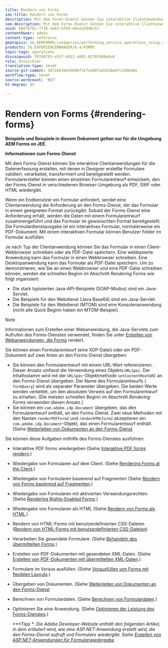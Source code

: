 ```yaml
---
title: Rendern von Forms
seo-title: Rendern von Forms
description: Mit dem Forms-Dienst können Sie interaktive Clientanwendungen zur Datenerfassung erstellen, die typischerweise in Designer erstellte Formulare überprüfen, verarbeiten, transformieren und bereitstellen. Formularersteller können einen einzelnen Formularentwurf entwickeln, den der Forms-Dienst in verschiedenen Browser-Umgebung als PDF, SWF oder HTML wiedergibt.
seo-description: Mit dem Forms-Dienst können Sie interaktive Clientanwendungen zur Datenerfassung erstellen, die typischerweise in Designer erstellte Formulare überprüfen, verarbeiten, transformieren und bereitstellen. Formularersteller können einen einzelnen Formularentwurf entwickeln, den der Forms-Dienst in verschiedenen Browser-Umgebung als PDF, SWF oder HTML wiedergibt.
uuid: 68d7b7bc-7730-4a83-b7b9-ebe2a29d6c51
contentOwner: admin
content-type: reference
geptopics: SG_AEMFORMS/categories/performing_service_operations_using_apis
products: SG_EXPERIENCEMANAGER/6.4/FORMS
topic-tags: operations
discoiquuid: f8749793-e53f-4812-a093-8278f480e6a8
role: Entwickler
translation-type: tm+mt
source-git-commit: 48726639e93696f32fa368fad2630e6fca50640e
workflow-type: tm+mt
source-wordcount: '657'
ht-degree: 0%

---
```



# Rendern von Forms {#rendering-forms}

**Beispiele und Beispiele in diesem Dokument gelten nur für die Umgebung AEM Forms on JEE.**

**Informationen zum Forms-Dienst**

Mit dem Forms-Dienst können Sie interaktive Clientanwendungen für die Datenerfassung erstellen, mit denen in Designer erstellte Formulare validiert, verarbeitet, transformiert und bereitgestellt werden. Formularersteller können einen einzelnen Formularentwurf entwickeln, den der Forms-Dienst in verschiedenen Browser-Umgebung als PDF, SWF oder HTML wiedergibt.

Wenn ein Endbenutzer ein Formular anfordert, sendet eine Clientanwendung die Anforderung an den Forms-Dienst, der das Formular in einem geeigneten Format zurückgibt. Sobald der Forms-Dienst eine Anforderung erhält, werden die Daten mit einem Formularentwurf zusammengeführt und das Formular im gewünschten Format bereitgestellt. Die Formulardienstausgabe ist ein interaktives Formular, normalerweise ein PDF-Dokument. Mit einem interaktiven Formular können Benutzer Felder im Formular ausfüllen.

Je nach Typ der Clientanwendung können Sie das Formular in einen Client-Webbrowser schreiben oder als PDF-Datei speichern. Eine webbasierte Anwendung kann das Formular in einen Webbrowser schreiben. Eine Desktopanwendung kann das Formular als PDF-Datei speichern. Um zu demonstrieren, wie Sie an einen Webbrowser und eine PDF-Datei schreiben können, werden die schnellen Beginn im Abschnitt *Rendering Forms* wie folgt organisiert:

* Die stark typisierten Java-API-Beispiele (SOAP-Modus) sind ein Java-Servlet.
* Die Beispiele für den Webdienst (Java Base64) sind ein Java-Servlet.
* Die Beispiele für den Webdienst (MTOM) sind eine Konsolenanwendung (nicht alle Quick Beginn haben ein MTOM-Beispiel).

>[!NOTE]
>
>Informationen zum Erstellen einer Webanwendung, die Java-Servlets zum Aufrufen des Forms-Dienstes verwendet, finden Sie unter [Erstellen von Webanwendungen, die Forms](/help/forms/developing/creating-web-applications-renders-forms.md) rendert.

Sie können einen Formularentwurf (eine XDP-Datei) oder ein PDF-Dokument auf zwei Arten an den Forms-Dienst übergeben:

* Sie können den Formularentwurf mit einem URL-Wert referenzieren. Dieser Ansatz umfasst die Verwendung eines Objekts `URLSpec`. Der Inhaltsstamm wird mit der `URLSpec`-Objektmethode `setContentRootURI` an den Forms-Dienst übergeben. Der Name des Formularentwurfs ( `formQuery`) wird als separater Parameter übergeben. Die beiden Werte werden verkettet, um den absoluten Verweis auf den Formularentwurf zu erhalten. (Die meisten schnellen Beginn im Abschnitt *Rendering Forms* verwenden diesen Ansatz.)
* Sie können ein `com.adobe.idp.Document` übergeben, das den Formularentwurf enthält, an den Forms-Dienst. Zwei neue Methoden mit den Namen `renderPDFForm2` und `renderHTMLForm2` akzeptieren ein `com.adobe.idp.Document`-Objekt, das einen Formularentwurf enthält. (Siehe [Weiterleiten von Dokumenten an den Forms-Dienst](/help/forms/developing/passing-documents-forms-service.md)

Sie können diese Aufgaben mithilfe des Forms-Dienstes ausführen:

* Interaktive PDF forms wiedergeben (Siehe [Interaktive PDF forms rendern](/help/forms/developing/rendering-interactive-pdf-forms.md).)
* Wiedergabe von Formularen auf dem Client. (Siehe [Rendering Forms at the Client](/help/forms/developing/rendering-forms-client.md).)
* Wiedergabe von Formularen basierend auf Fragmenten (Siehe [Rendern von Forms basierend auf Fragmenten](/help/forms/developing/rendering-forms-based-fragments.md).)
* Wiedergabe von Formularen mit aktivierten Verwendungsrechten. (Siehe [Rendering Rights-Enabled Forms](/help/forms/developing/rendering-rights-enabled-forms.md).)
* Wiedergabe von Formularen als HTML (Siehe [Rendern von Forms als HTML](/help/forms/developing/rendering-forms-html.md).)
* Rendern von HTML-Forms mit benutzerdefinierten CSS-Dateien ([Rendern von HTML-Forms mit benutzerdefinierten CSS-Dateien](/help/forms/developing/rendering-html-forms-using-custom.md))
* Verarbeiten Sie gesendete Formulare. (Siehe [Behandeln des übermittelten Forms](/help/forms/developing/handling-submitted-forms.md).)
* Erstellen von PDF-Dokumenten mit gesendeten XML-Daten. (Siehe [Erstellen von PDF-Dokumenten mit übermittelten XML-Daten](/help/forms/developing/creating-pdf-documents-submitted-xml.md).)
* Formulare im Voraus ausfüllen. (Siehe [Vorausfüllen von Forms mit flexiblen Layouts](/help/forms/developing/prepopulating-forms-flowable-layouts.md).)
* Übergeben von Dokumenten. (Siehe [Weiterleiten von Dokumenten an den Forms-Dienst](/help/forms/developing/passing-documents-forms-service.md)
* Berechnen von Formulardaten. (Siehe [Berechnen von Formulardaten](/help/forms/developing/calculating-form-data.md).)
* Optimieren Sie eine Anwendung. (Siehe [Optimieren der Leistung des Forms-Dienstes](/help/forms/developing/optimizing-performance-forms-service.md).)

   ***Tipp **: Die Adobe Developer-Website enthält den folgenden Artikel, in dem erläutert wird, wie eine ASP.NET-Anwendung erstellt wird, die den Forms-Dienst aufruft und Formulare wiedergibt. Siehe [Erstellen von ASP.NET-Anwendungen für Formularwiedergabe](https://www.adobe.com/devnet/livecycle/articles/asp_net.html).*

